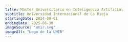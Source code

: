 ```yaml
---
title: Máster Universitario en Inteligencia Artificial
subtitle: Universidad Internacional de La Rioja
startingDate: 2024-09-01
endingDate: 2025-06-30
imageSource: "unir.svg"
imageAlt: "Logo de la UNIR"
---
```

